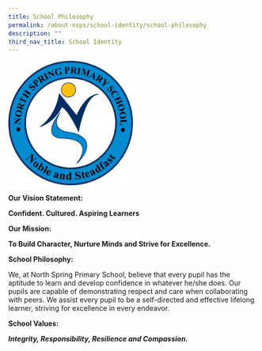 ```yaml
---
title: School Philosophy
permalink: /about-nsps/school-identity/school-philosophy
description: ""
third_nav_title: School Identity
---
```

<style>  
img {  
  display: block;  
  margin-left: auto;  
  margin-right: auto;  
}  
</style>  
<body><img src="/images/school-logo-300x300.jpg" alt="School Uniform" style="width:50%;">  
  
</body>

**Our Vision Statement:**

**Confident. Cultured. Aspiring Learners**

  

  

**Our Mission:**

  

**To Build Character, Nurture Minds and Strive for Excellence.**

  

  

**School Philosophy:**

We, at North Spring Primary School, believe that every pupil has the aptitude to learn and develop confidence in whatever he/she does. Our pupils are capable of demonstrating respect and care when collaborating with peers. We assist every pupil to be a self-directed and effective lifelong learner, striving for excellence in every endeavor.

  

  

**School Values:**

  

**_Integrity, Responsibility, Resilience and Compassion._**